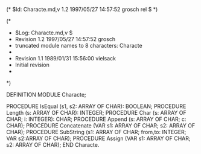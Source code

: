 (* $Id: Characte.md,v 1.2 1997/05/27 14:57:52 grosch rel $ *)

(*
 * $Log: Characte.md,v $
 * Revision 1.2  1997/05/27 14:57:52  grosch
 * truncated module names to 8 characters: Characte
 *
 * Revision 1.1  1989/01/31 15:56:00  vielsack
 * Initial revision
 *
 *)

DEFINITION MODULE Characte;

PROCEDURE IsEqual (s1, s2: ARRAY OF CHAR): BOOLEAN;
PROCEDURE Length (s: ARRAY OF CHAR): INTEGER;
PROCEDURE Char	(s: ARRAY OF CHAR; i: INTEGER): CHAR;
PROCEDURE Append (s: ARRAY OF CHAR; c: CHAR);
PROCEDURE Concatenate (VAR s1: ARRAY OF CHAR; s2: ARRAY OF CHAR);
PROCEDURE SubString (s1: ARRAY OF CHAR; from,to: INTEGER; VAR s2:ARRAY OF CHAR);
PROCEDURE Assign (VAR s1: ARRAY OF CHAR; s2: ARRAY OF CHAR);
END Characte.
